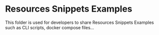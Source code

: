 # Resources Snippets Examples
This folder is used for developers to share Resources Snippets Examples such as CLI scripts, docker compose files...